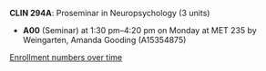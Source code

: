 **CLIN 294A**: Proseminar in Neuropsychology (3 units)

- **A00** (Seminar) at 1:30 pm–4:20 pm on Monday at MET 235 by Weingarten, Amanda Gooding (A15354875)

[Enrollment numbers over time](./CLIN294A.tsv)
